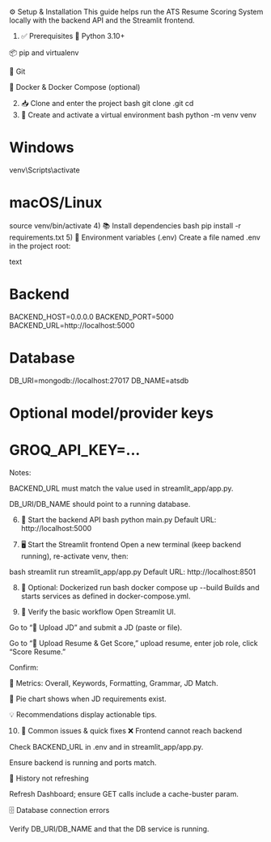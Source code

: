 ⚙️ Setup & Installation
This guide helps run the ATS Resume Scoring System locally with the backend API and the Streamlit frontend.

1) ✅ Prerequisites
🐍 Python 3.10+

📦 pip and virtualenv

🔧 Git

🐳 Docker & Docker Compose (optional)

2) 📥 Clone and enter the project
bash
git clone <your-repo-url>.git
cd <your-repo-folder>
3) 🧪 Create and activate a virtual environment
bash
python -m venv venv
# Windows
venv\Scripts\activate
# macOS/Linux
source venv/bin/activate
4) 📚 Install dependencies
bash
pip install -r requirements.txt
5) 🔐 Environment variables (.env)
Create a file named .env in the project root:

text
# Backend
BACKEND_HOST=0.0.0.0
BACKEND_PORT=5000
BACKEND_URL=http://localhost:5000

# Database
DB_URI=mongodb://localhost:27017
DB_NAME=atsdb

# Optional model/provider keys
# GROQ_API_KEY=...
Notes:

BACKEND_URL must match the value used in streamlit_app/app.py.

DB_URI/DB_NAME should point to a running database.

6) 🚀 Start the backend API
bash
python main.py
Default URL: http://localhost:5000

7) 🖥️ Start the Streamlit frontend
Open a new terminal (keep backend running), re-activate venv, then:

bash
streamlit run streamlit_app/app.py
Default URL: http://localhost:8501

8) 🐳 Optional: Dockerized run
bash
docker compose up --build
Builds and starts services as defined in docker-compose.yml.

9) 🔎 Verify the basic workflow
Open Streamlit UI.

Go to “📄 Upload JD” and submit a JD (paste or file).

Go to “📑 Upload Resume & Get Score,” upload resume, enter job role, click “Score Resume.”

Confirm:

🎯 Metrics: Overall, Keywords, Formatting, Grammar, JD Match.

🥧 Pie chart shows when JD requirements exist.

💡 Recommendations display actionable tips.

10) 🧩 Common issues & quick fixes
❌ Frontend cannot reach backend

Check BACKEND_URL in .env and in streamlit_app/app.py.

Ensure backend is running and ports match.

🔄 History not refreshing

Refresh Dashboard; ensure GET calls include a cache-buster param.

🗄️ Database connection errors

Verify DB_URI/DB_NAME and that the DB service is running.